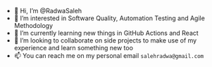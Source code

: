 - 👋 Hi, I’m @RadwaSaleh
- 👀 I’m interested in Software Quality, Automation Testing and Agile Methodology 
- 🌱 I’m currently learning new things in GitHub Actions and React
- 💞️ I’m looking to collaborate on side projects to make use of my experience and learn something new too
- 📫 You can reach me on my personal email `salehradwa@gmail.com`

<!---
RadwaSaleh/RadwaSaleh is a ✨ special ✨ repository because its `README.md` (this file) appears on your GitHub profile.
You can click the Preview link to take a look at your changes.
--->
